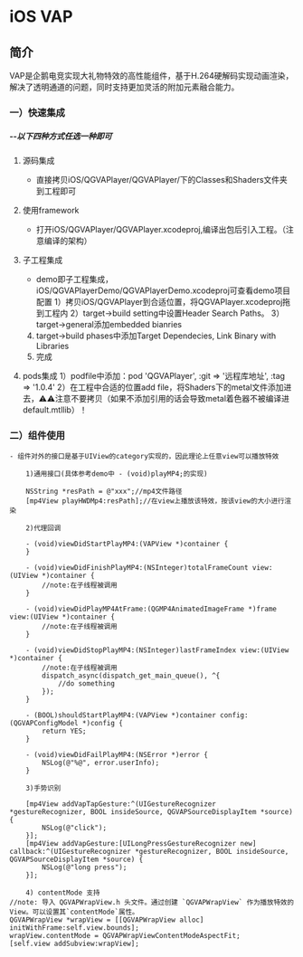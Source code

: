 # iOS VAP 


## 简介
VAP是企鹅电竞实现大礼物特效的高性能组件，基于H.264硬解码实现动画渲染，解决了透明通道的问题，同时支持更加灵活的附加元素融合能力。

### 一）快速集成
##### --以下四种方式任选一种即可
1. 源码集成
    - 直接拷贝iOS/QGVAPlayer/QGVAPlayer/下的Classes和Shaders文件夹到工程即可

2. 使用framework
    - 打开iOS/QGVAPlayer/QGVAPlayer.xcodeproj,编译出包后引入工程。（注意编译的架构）

3. 子工程集成
    - demo即子工程集成，iOS/QGVAPlayerDemo/QGVAPlayerDemo.xcodeproj可查看demo项目配置
    1）拷贝iOS/QGVAPlayer到合适位置，将QGVAPlayer.xcodeproj拖到工程内
    2）target->build setting中设置Header Search Paths。
    3）target->general添加embedded  bianries
    4) target->build phases中添加Target Dependecies, Link Binary with Libraries
    5) 完成

4. pods集成
    1）podfile中添加：pod 'QGVAPlayer', :git => '远程库地址', :tag => '1.0.4'
    2）在工程中合适的位置add file，将Shaders下的metal文件添加进去，⚠️⚠️注意不要拷贝（如果不添加引用的话会导致metal着色器不被编译进default.mtllib）！

### 二）组件使用
    - 组件对外的接口是基于UIView的category实现的，因此理论上任意view可以播放特效 
    
```
    1)通用接口(具体参考demo中 - (void)playMP4;的实现)

    NSString *resPath = @"xxx";//mp4文件路径
    [mp4View playHWDMp4:resPath];//在view上播放该特效，按该view的大小进行渲染
``` 

```
    2)代理回调

    - (void)viewDidStartPlayMP4:(VAPView *)container {
    }

    - (void)viewDidFinishPlayMP4:(NSInteger)totalFrameCount view:(UIView *)container {
        //note:在子线程被调用
    }
 
    - (void)viewDidPlayMP4AtFrame:(QGMP4AnimatedImageFrame *)frame view:(UIView *)container {
        //note:在子线程被调用
    }

    - (void)viewDidStopPlayMP4:(NSInteger)lastFrameIndex view:(UIView *)container {
        //note:在子线程被调用
        dispatch_async(dispatch_get_main_queue(), ^{
            //do something
        });
    }

    - (BOOL)shouldStartPlayMP4:(VAPView *)container config:(QGVAPConfigModel *)config {
        return YES;
    }

    - (void)viewDidFailPlayMP4:(NSError *)error {
        NSLog(@"%@", error.userInfo);
    }
```

```
    3)手势识别

    [mp4View addVapTapGesture:^(UIGestureRecognizer *gestureRecognizer, BOOL insideSource, QGVAPSourceDisplayItem *source) {
        NSLog(@"click");
    }];
    [mp4View addVapGesture:[UILongPressGestureRecognizer new] callback:^(UIGestureRecognizer *gestureRecognizer, BOOL insideSource, QGVAPSourceDisplayItem *source) {
        NSLog(@"long press");
    }];
```

```
    4) contentMode 支持
//note: 导入 QGVAPWrapView.h 头文件。通过创建 `QGVAPWrapView` 作为播放特效的 View。可以设置其`contentMode`属性。
QGVAPWrapView *wrapView = [[QGVAPWrapView alloc] initWithFrame:self.view.bounds];
wrapView.contentMode = QGVAPWrapViewContentModeAspectFit;
[self.view addSubview:wrapView];
```
